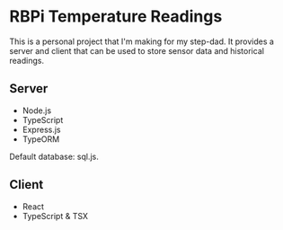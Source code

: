 # RBPi Temperature Readings
This is a personal project that I'm making for my step-dad. It provides a server and client that can be used to store sensor data and historical readings.

## Server
- Node.js
- TypeScript
- Express.js
- TypeORM

Default database: sql.js.

## Client
- React
- TypeScript & TSX
